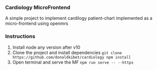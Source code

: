 ### Cardiology MicroFrontend

A simple project to implement cardilogy patient-chart implemented as a micro-frontend using openmrs

### Instructions

1. Install node any version after v10
2. Clone the project and install dependencies ``` git clone https://github.com/donaldkibet/cardiology npm install ```
3. Open terminal and serve the MF ``` npm run serve -- --https ```
